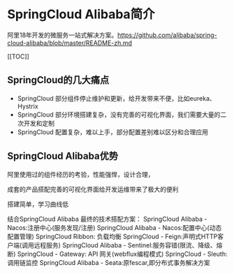 # SpringCloud Alibaba简介

阿里18年开发的微服务一站式解决方案。https://github.com/alibaba/spring-cloud-alibaba/blob/master/README-zh.md

[[TOC]]

## SpringCloud的几大痛点
- SpringCloud 部分组件停止维护和更新，给开发带来不便，比如eureka、Hystrix
- SpringCloud 部分环境搭建复杂，没有完善的可视化界面，我们需要大量的二次开发和定制
- SpringCloud 配置复杂，难以上手，部分配置差别难以区分和合理应用

## SpringCloud Alibaba优势
阿里使用过的组件经历的考验，性能强悍，设计合理，

成套的产品搭配完善的可视化界面给开发运维带来了极大的便利

搭建简单，学习曲线低

结合SpringCloud Alibaba 最终的技术搭配方案：
SpringCloud Alibaba - Nacos:注册中心(服务发现/注册)
SpringCloud Alibaba - Nacos:配置中心(动态配置管理)
SpringCloud Ribbon: 负载均衡
SpringCloud - Feign:声明式HTTP客户端(调用远程服务)
SpringCloud Alibaba - Sentinel:服务容错(限流、降级、熔断)
SpringCloud - Gateway: API 网关(webflux编程模式)
SpringCloud - Sleuth: 调用链监控
SpringCloud Alibaba - Seata:原fescar,即分布式事务解决方案
 